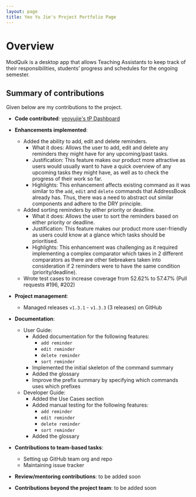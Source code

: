 ```yaml
---
layout: page
title: Yeo Yu Jie's Project Portfolio Page
---
```


# Overview
ModQuik is a desktop app that allows Teaching Assistants to keep track of their responsibilities, students’ progress and schedules for the ongoing semester.

## Summary of contributions
Given below are my contributions to the project.

* **Code contributed**: [yeoyujie's tP Dashboard](https://nus-cs2103-ay2223s1.github.io/tp-dashboard/?search=yeoyujie&breakdown=true)

* **Enhancements implemented**:
  * Added the ability to add, edit and delete reminders.
    * What it does: Allows the user to add, edit and delete any reminders they might have for any upcoming/past tasks.
    * Justification: This feature makes our product more attractive as users would usually want to have a quick overview of any upcoming tasks they might have, as well as to check the progress of their work so far.
    * Highlights: This enhancement affects existing command as it was similar to the `add`, `edit` and `delete` commands that AddressBook already has.
      Thus, there was a need to abstract out similar components and adhere to the DRY principle.
  * Added sorting reminders by either priority or deadline.
    * What it does: Allows the user to sort the reminders based on either priority or deadline.
    * Justification: This feature makes our product more user-friendly as users could know at a glance which tasks should be prioritised.
    * Highlights: This enhancement was challenging as it required implementing a complex comparator which takes in 2 different comparators as there are other tiebreakers taken into consideration if 2 reminders were to have the same condition (priority/deadline).
  * Wrote test cases to increase coverage from 52.62% to 57.47% (Pull requests #196, #202)
* **Project management**:
  * Managed releases `v1.3.1` - `v1.3.3` (3 releases) on GitHub

* **Documentation**:
  * User Guide:
    * Added documentation for the following features:
      * `add reminder`
      * `edit reminder`
      * `delete reminder`
      * `sort reminder`
    * Implemented the initial skeleton of the command summary
    * Added the glossary  
    * Improve the prefix summary by specifying which commands uses which prefixes
  * Developer Guide:
    * Added the Use Cases section
    * Added manual testing for the following features:
      * `add reminder`
      * `edit reminder`
      * `delete reminder`
      * `sort reminder`
    * Added the glossary

* **Contributions to team-based tasks**:
  * Setting up GitHub team org and repo
  * Maintaining issue tracker

* **Review/mentoring contributions**: to be added soon

* **Contributions beyond the project team**: to be added soon
